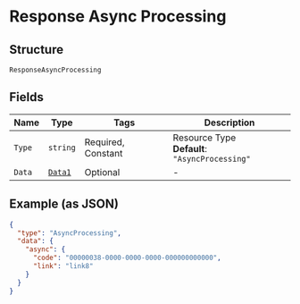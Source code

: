 
# Response Async Processing

## Structure

`ResponseAsyncProcessing`

## Fields

| Name | Type | Tags | Description |
|  --- | --- | --- | --- |
| `Type` | `string` | Required, Constant | Resource Type<br>**Default**: `"AsyncProcessing"` |
| `Data` | [`Data1`](../../doc/models/data-1.md) | Optional | - |

## Example (as JSON)

```json
{
  "type": "AsyncProcessing",
  "data": {
    "async": {
      "code": "00000038-0000-0000-0000-000000000000",
      "link": "link8"
    }
  }
}
```

